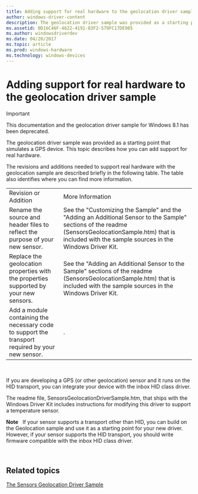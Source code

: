 ```yaml
---
title: Adding support for real hardware to the geolocation driver sample
author: windows-driver-content
description: The geolocation driver sample was provided as a starting point that simulates a GPS device. This topic describes how you can add support for real hardware.
ms.assetid: 0D16C46F-4622-4191-83F2-579FC17DE985
ms.author: windowsdriverdev
ms.date: 04/20/2017
ms.topic: article
ms.prod: windows-hardware
ms.technology: windows-devices
---
```


# Adding support for real hardware to the geolocation driver sample

> [!IMPORTANT] 
> This documentation and the geolocation driver sample for Windows 8.1 has been deprecated.

The geolocation driver sample was provided as a starting point that simulates a GPS device. This topic describes how you can add support for real hardware.

The revisions and additions needed to support real hardware with the geolocation sample are described briefly in the following table. The table also identifies where you can find more information.

|                                                                                                  |                                                                                                                                                                                                                |
|--------------------------------------------------------------------------------------------------|----------------------------------------------------------------------------------------------------------------------------------------------------------------------------------------------------------------|
| Revision or Addition                                                                             | More Information                                                                                                                                                                                               |
| Rename the source and header files to reflect the purpose of your new sensor.                    | See the "Customizing the Sample" and the "Adding an Additional Sensor to the Sample" sections of the readme (SensorsGeolocationSample.htm) that is included with the sample sources in the Windows Driver Kit. |
| Replace the geolocation properties with the properties supported by your new sensors.            | See the "Adding an Additional Sensor to the Sample" sections of the readme (SensorsGeolocationSample.htm) that is included with the sample sources in the Windows Driver Kit.                                  |
| Add a module containing the necessary code to support the transport required by your new sensor. | .                                                                                                                                                                                                              |

 

If you are developing a GPS (or other geolocation) sensor and it runs on the HID transport, you can integrate your device with the inbox HID class driver.

The readme file, SensorsGeolocationDriverSample.htm, that ships with the Windows Driver Kit includes instructions for modifying this driver to support a temperature sensor.

**Note**  
If your sensor supports a transport other than HID, you can build on the Geolocation sample and use it as a starting point for your new driver. However, if your sensor supports the HID transport, you should write firmware compatible with the inbox HID class driver.

 

## Related topics
[The Sensors Geolocation Driver Sample](sensors-geolocation-driver-sample.md)  



